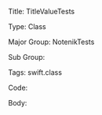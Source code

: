Title:  TitleValueTests

Type:   Class

Major Group: NotenikTests

Sub Group:   

Tags:   swift.class

Code:



Body:


